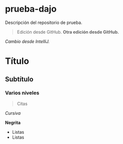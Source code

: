 # prueba-dajo
Descripción del repositorio de prueba.

> Edición desde GitHub.
**Otra edición desde GitHub.**

*Cambio desde IntelliJ.*

# Título
## Subtítulo
### Varios niveles

> Citas

*Cursiva*

**Negrita**

- Listas
- Listas
